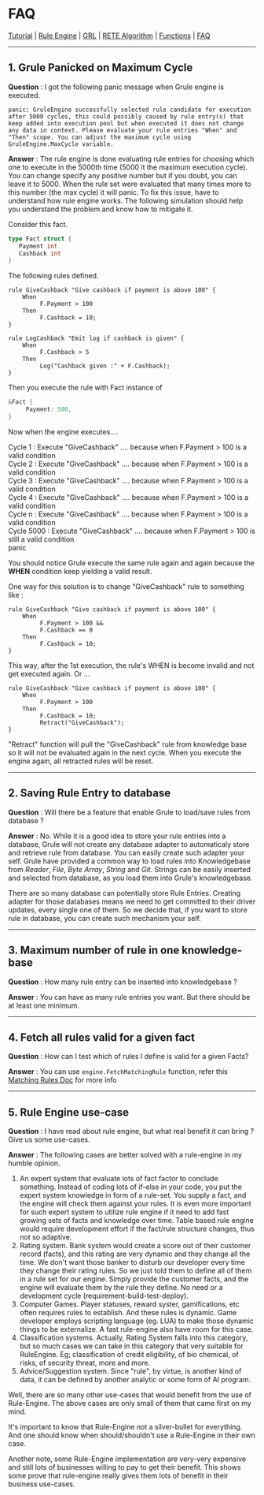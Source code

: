 # FAQ

[Tutorial](Tutorial_en.md) | [Rule Engine](RuleEngine_en.md) | [GRL](GRL_en.md) | [RETE Algorithm](RETE_en.md) | [Functions](Function_en.md) | [FAQ](FAQ_en.md)

---

## 1. Grule Panicked on Maximum Cycle

**Question** : I got the following panic message when Grule engine is executed.

```Shell
panic: GruleEngine successfully selected rule candidate for execution after 5000 cycles, this could possibly caused by rule entry(s) that keep added into execution pool but when executed it does not change any data in context. Please evaluate your rule entries "When" and "Then" scope. You can adjust the maximum cycle using GruleEngine.MaxCycle variable.
```

**Answer** : The rule engine is done evaluating rule entries for choosing which one to execute in the 5000th time (5000 it the maximum execution cycle). You can change specify any positive number but if you doubt, you can leave it to 5000. When the rule set were evaluated that many times more to this number (the max cycle) it will panic. To fix this issue, have to understand how rule engine works. The following simulation should help you understand the problem and know how to mitigate it.

Consider this fact.

```go
type Fact struct {
   Payment int
   Cashback int
}
```

The following rules defined.

```Shell
rule GiveCashback "Give cashback if payment is above 100" {
    When 
         F.Payment > 100
    Then
         F.Cashback = 10;
}

rule LogCashback "Emit log if cashback is given" {
    When 
         F.Cashback > 5
    Then
         Log("Cashback given :" + F.Cashback);
}
```

Then you execute the rule with Fact instance of

```go
&Fact {
     Payment: 500,
}
```

Now when the engine executes....

Cycle 1 : Execute "GiveCashback" .... because when F.Payment > 100 is a valid condition<br>
Cycle 2 : Execute "GiveCashback" .... because when F.Payment > 100 is a valid condition<br>
Cycle 3 : Execute "GiveCashback" .... because when F.Payment > 100 is a valid condition<br>
Cycle 4 : Execute "GiveCashback" .... because when F.Payment > 100 is a valid condition<br>
Cycle n : Execute "GiveCashback" .... because when F.Payment > 100 is a valid condition<br>
Cycle 5000 : Execute "GiveCashback" .... because when F.Payment > 100 is still a valid condition<br>
panic

You should notice Grule execute the same rule again and again because the **WHEN** condition keep yielding a valid result.

One way for this solution is to change "GiveCashback" rule to something like :

```Shell
rule GiveCashback "Give cashback if payment is above 100" {
    When 
         F.Payment > 100 &&
         F.Cashback == 0
    Then
         F.Cashback = 10;
}
```

This way, after the 1st execution, the rule's WHEN is become invalid and not get executed again.
Or ...

```Shell
rule GiveCashback "Give cashback if payment is above 100" {
    When 
         F.Payment > 100
    Then
         F.Cashback = 10;
         Retract("GiveCashback");
}
```

"Retract" function will pull the "GiveCashback" rule from knowledge base so it will not be evaluated again
in the next cycle. When you execute the engine again, all retracted rules will be reset.

---

## 2. Saving Rule Entry to database

**Question** : Will there be a feature that enable Grule to load/save rules from database ?

**Answer** : No. While it is a good idea to store your rule entries into a database, Grule will not create any database adapter to automaticaly store and retrieve rule from database.
You can easily create such adapter your self. Grule have provided a common way to load rules into Knowledgebase from *Reader*, *File*, *Byte Array*, *String* and *Git*. Strings can be easily inserted and selected from database, as you load them into Grule's knowledgebase. 

There are so many database can potentially store Rule Entries. Creating adapter for those databases means we need to get committed to their driver updates, every single one of them. So we decide that, if you want to store rule in database, you can create such mechanism your self.

---

## 3. Maximum number of rule in one knowledge-base

**Question** : How many rule entry can be inserted into knowledgebase ?

**Answer** : You can have as many rule entries you want. But there should be at least one minimum.

---

## 4. Fetch all rules valid for a given fact

**Question** : How can I test which of rules I define is valid for a given Facts?

**Answer** : You can use `engine.FetchMatchingRule` function, refer this [Matching Rules Doc](MatchingRules_en.md) for more info

---

## 5. Rule Engine use-case

**Question** : I have read about rule engine, but what real benefit it can bring ? Give us some use-cases.

**Answer** : The following cases are better solved with a rule-engine in my humble opinion.

1. An expert system that evaluate lots of fact factor to conclude something. Instead of coding lots of if-else in your code, you put the expert system knowledge in form of a rule-set. You supply a fact, and the engine will check them against your rules. It is even more important for such expert system to utilize rule engine if it need to add fast growing sets of facts and knowledge over time. Table based rule engine would require development effort if the fact/rule structure changes, thus not so adaptive.
2. Rating system. Bank system would create a score out of their customer record (facts), and this rating are very dynamic and they change all the time. We don't want those banker to disturb our developer every time they change their rating rules. So we just told them to define all of them in a rule set for our engine. Simply provide the customer facts, and the engine will evaluate them by the rule they define. No need or a development cycle (requirement-build-test-deploy).
3. Computer Games. Player statuses, reward syster, gamifications, etc often requires rules to establish. And these rules is dynamic. Game developer employs scripting language (eg. LUA) to make those dynamic things to be externalize. A fast rule-engine also have room for this case. 
4. Classification systems. Actually, Rating System falls into this category, but so much cases we can take in this category that very suitable for RuleEngine. Eg; classification of credit eligibility, of bio chemical, of risks, of security threat, more and more.
5. Advice/Suggestion system. Since "rule", by virtue, is another kind of data, it can be defined by another analytic or some form of AI program. 

Well, there are so many other use-cases that would benefit from the use of Rule-Engine. The above cases are only small of them that came first on my mind. 

It's important to know that Rule-Engine not a silver-bullet for everything. And one should know when should/shouldn't use a Rule-Engine in their own case.

Another note, some Rule-Engine implementation are very-very expensive and still lots of businesses willing to pay to get their benefit. This shows some prove
that rule-engine really gives them lots of benefit in their business use-cases.
